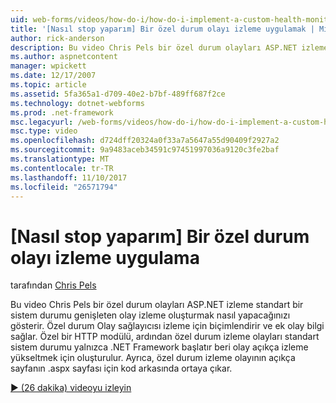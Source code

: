 ```yaml
---
uid: web-forms/videos/how-do-i/how-do-i-implement-a-custom-health-monitoring-event
title: '[Nasıl stop yaparım] Bir özel durum olayı izleme uygulamak | Microsoft Docs'
author: rick-anderson
description: Bu video Chris Pels bir özel durum olayları ASP.NET izleme standart bir sistem durumu genişleten olay izleme oluşturmak nasıl yapacağınızı gösterir. Özel pro...
ms.author: aspnetcontent
manager: wpickett
ms.date: 12/17/2007
ms.topic: article
ms.assetid: 5fa365a1-d709-40e2-b7bf-489ff687f2ce
ms.technology: dotnet-webforms
ms.prod: .net-framework
msc.legacyurl: /web-forms/videos/how-do-i/how-do-i-implement-a-custom-health-monitoring-event
msc.type: video
ms.openlocfilehash: d724dff20324a0f33a7a5647a55d90409f2927a2
ms.sourcegitcommit: 9a9483aceb34591c97451997036a9120c3fe2baf
ms.translationtype: MT
ms.contentlocale: tr-TR
ms.lasthandoff: 11/10/2017
ms.locfileid: "26571794"
---
```

<a name="how-do-i-implement-a-custom-health-monitoring-event"></a>[Nasıl stop yaparım] Bir özel durum olayı izleme uygulama
====================
tarafından [Chris Pels](https://twitter.com/chrispels)

Bu video Chris Pels bir özel durum olayları ASP.NET izleme standart bir sistem durumu genişleten olay izleme oluşturmak nasıl yapacağınızı gösterir. Özel durum Olay sağlayıcısı izleme için biçimlendirir ve ek olay bilgi sağlar. Özel bir HTTP modülü, ardından özel durum izleme olayları standart sistem durumu yalnızca .NET Framework başlatır beri olay açıkça izleme yükseltmek için oluşturulur. Ayrıca, özel durum izleme olayının açıkça sayfanın .aspx sayfası için kod arkasında ortaya çıkar.

[&#9654; (26 dakika) videoyu izleyin](https://channel9.msdn.com/Blogs/ASP-NET-Site-Videos/how-do-i-implement-a-custom-health-monitoring-event)
